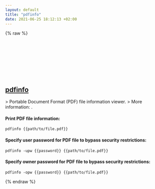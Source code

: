 ```yaml
---
layout: default
title: "pdfinfo"
date: 2021-06-25 18:12:13 +02:00
---
```

{% raw %}
<h2 id="pdfinfo">
  <a href="/en/common/pdfinfo.html">pdfinfo</a> <a href="#pdfinfo"><svg class="icon">
    <use href="/assets/images/unicode_sprite.svg#link" />
  </svg></a>
</h2>
> Portable Document Format (PDF) file information viewer.
> More information: <https://www.xpdfreader.com/pdfinfo-man.html>.

#### Print PDF file information:
```shell
pdfinfo {{path/to/file.pdf}}
```
#### Specify user password for PDF file to bypass security restrictions:
```shell
pdfinfo -upw {{password}} {{path/to/file.pdf}}
```
#### Specify owner password for PDF file to bypass security restrictions:
```shell
pdfinfo -opw {{password}} {{path/to/file.pdf}}
```
{% endraw %}